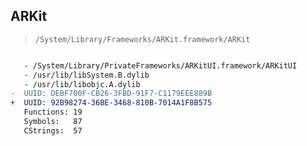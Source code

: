 ## ARKit

> `/System/Library/Frameworks/ARKit.framework/ARKit`

```diff

   - /System/Library/PrivateFrameworks/ARKitUI.framework/ARKitUI
   - /usr/lib/libSystem.B.dylib
   - /usr/lib/libobjc.A.dylib
-  UUID: DEBF700F-CB26-3FBD-91F7-C1179EEE889B
+  UUID: 92B98274-36BE-3468-810B-7014A1F8B575
   Functions: 19
   Symbols:   87
   CStrings:  57

```
